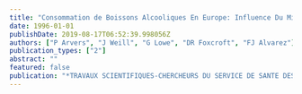 ```yaml
---
title: "Consommation de Boissons Alcooliques En Europe: Influence Du Milieu Socio-Culturel"
date: 1996-01-01
publishDate: 2019-08-17T06:52:39.998056Z
authors: ["P Arvers", "J Weill", "G Lowe", "DR Foxcroft", "FJ Alvarez"]
publication_types: ["2"]
abstract: ""
featured: false
publication: "*TRAVAUX SCIENTIFIQUES-CHERCHEURS DU SERVICE DE SANTE DES ARMEES*"
---
```


